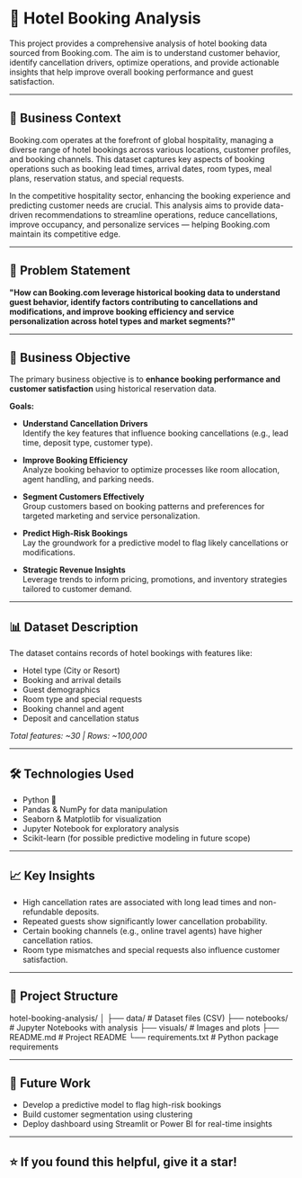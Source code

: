 # 🏨 Hotel Booking Analysis

This project provides a comprehensive analysis of hotel booking data sourced from Booking.com. The aim is to understand customer behavior, identify cancellation drivers, optimize operations, and provide actionable insights that help improve overall booking performance and guest satisfaction.

---

## 📌 Business Context

Booking.com operates at the forefront of global hospitality, managing a diverse range of hotel bookings across various locations, customer profiles, and booking channels. This dataset captures key aspects of booking operations such as booking lead times, arrival dates, room types, meal plans, reservation status, and special requests.

In the competitive hospitality sector, enhancing the booking experience and predicting customer needs are crucial. This analysis aims to provide data-driven recommendations to streamline operations, reduce cancellations, improve occupancy, and personalize services — helping Booking.com maintain its competitive edge.

---

## 🎯 Problem Statement

**"How can Booking.com leverage historical booking data to understand guest behavior, identify factors contributing to cancellations and modifications, and improve booking efficiency and service personalization across hotel types and market segments?"**

---

## 🎯 Business Objective

The primary business objective is to **enhance booking performance and customer satisfaction** using historical reservation data.

**Goals:**

- **Understand Cancellation Drivers**  
  Identify the key features that influence booking cancellations (e.g., lead time, deposit type, customer type).

- **Improve Booking Efficiency**  
  Analyze booking behavior to optimize processes like room allocation, agent handling, and parking needs.

- **Segment Customers Effectively**  
  Group customers based on booking patterns and preferences for targeted marketing and service personalization.

- **Predict High-Risk Bookings**  
  Lay the groundwork for a predictive model to flag likely cancellations or modifications.

- **Strategic Revenue Insights**  
  Leverage trends to inform pricing, promotions, and inventory strategies tailored to customer demand.

---

## 📊 Dataset Description

The dataset contains records of hotel bookings with features like:

- Hotel type (City or Resort)
- Booking and arrival details
- Guest demographics
- Room type and special requests
- Booking channel and agent
- Deposit and cancellation status

*Total features: ~30 | Rows: ~100,000*

---

## 🛠️ Technologies Used

- Python 🐍
- Pandas & NumPy for data manipulation
- Seaborn & Matplotlib for visualization
- Jupyter Notebook for exploratory analysis
- Scikit-learn (for possible predictive modeling in future scope)

---

## 📈 Key Insights

- High cancellation rates are associated with long lead times and non-refundable deposits.
- Repeated guests show significantly lower cancellation probability.
- Certain booking channels (e.g., online travel agents) have higher cancellation ratios.
- Room type mismatches and special requests also influence customer satisfaction.

---

## 📂 Project Structure

hotel-booking-analysis/
│
├── data/ # Dataset files (CSV)
├── notebooks/ # Jupyter Notebooks with analysis
├── visuals/ # Images and plots
├── README.md # Project README
└── requirements.txt # Python package requirements


---

## 🚀 Future Work

- Develop a predictive model to flag high-risk bookings
- Build customer segmentation using clustering
- Deploy dashboard using Streamlit or Power BI for real-time insights

---

## ⭐️ If you found this helpful, give it a star!
